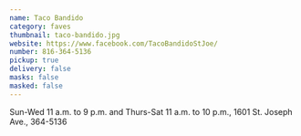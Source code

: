 ```yaml
---
name: Taco Bandido
category: faves
thumbnail: taco-bandido.jpg
website: https://www.facebook.com/TacoBandidoStJoe/
number: 816-364-5136
pickup: true
delivery: false
masks: false
masked: false
---
```

Sun-Wed 11 a.m. to 9 p.m. and Thurs-Sat 11 a.m. to 10 p.m., 1601 St. Joseph Ave., 364-5136